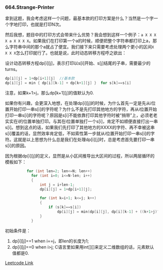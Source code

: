 ### 664.Strange-Printer

拿到这题，我会考虑这样一个问题，最基本款的打印方案是什么？当然是一个字一个字地打印，也就是打印N次。

然后我想，题目中的打印方式会带来什么优势？我会想到这样一个例子：```a X X X X a X X X X```。如果我们在打印第一个a的时候，顺便把整个字符串都打印上a，那么字符串中间的那个a就占了便宜。我们接下来只需要考虑处理两个更小的区间```X X X X```怎么打印就行了。也就是说，此时动态转移方程呼之欲出： 

设计动态转移方程dp[i][j]，表示打印以s[i]开始、s[j]结尾的子串，需要最少的turns。
```cpp
dp[i][j] = 1+dp[i+1][j]  //基本款
dp[i][j] = min { dp[i][k-1] + dp[k+1][j] }  for s[k]==s[i]
```
注意，如果k+1>j，那么dp[k+1][j]的值默认为0.

如果你有兴趣，会更深入地想，在处理dp[i][j]的时候，为什么首先一定是先从i位置开始打印一串s[i]的字符呢？为什么不是先打印其他地方的字符，再从i位置开始打印一串s[i]的字符呢？原因是s[i]不能依靠打印其他字符时被“捎带”上，必须老老实实在i的位置单独打印。与其在i位置单独打一个s[i]，肯定不如顺便直接打出一串s[i]。想到这点的话，如果我们先打印了其他地方的XXXX的字符、再不幸被这串s[i]覆盖的话，显然效率肯定低，不如索性第一步就从i位置开始打印一串s[i]的字符。这就是以上思想为什么总是我们在处理dp[i][j]时，总是考虑首先要打印一串s[i]的原因。

因为根据dp[i][j]的定义，显然是从小区间推导出大区间的过程，所以两层循环的模板如下：
```cpp
          for (int len=2; len<=N; len++)
            for (int i=0; i<=N-len; i++)
            {
                int j = i+len-1;
                dp[i][j] = 1+dp[i+1][j];
                
                for (int k=i+1; k<=j; k++)
                {
                    if (s[k]==s[i])                    
                        dp[i][j] = min(dp[i][j], dp[i][k-1] + ((k+1>j)?0:dp[k+1][j]));
                }                    
            }      
```
初始条件是：
1. dp[i][j]==1 when i==j，即len的长度为1; 
2. dp[i][j]==0 when i>j; C语言里如果用int[][]来定义二维数组的话，元素默认值都是0.


[Leetcode Link](https://leetcode.com/problems/strange-printer)